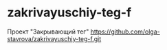# zakrivayuschiy-teg-f
Проект "Закрывающий тег"
https://github.com/olga-stavrova/zakrivayuschiy-teg-f.git

